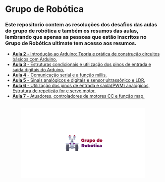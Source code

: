 <h1>Grupo de Robótica</h1></div>

<h3>Este repositorio contem as resoluções dos desafios das aulas do grupo de robótica e também os resumos das aulas, lembrando que apenas as pessoas que estão inscritos no Grupo de Robótica ultimate tem acesso aos resumos.</h3>

<ul>
    <li><a href="https://github.com/RAS-UFPB/Grupo-de-Robotica/tree/main/Aula%202"><b>Aula 2</b> - Introdução ao Arduino: Teoria e prática de construção circuitos básicos com Arduino.</a></li>
    <li><a href="https://github.com/RAS-UFPB/Grupo-de-Robotica/tree/main/Aula%203"><b>Aula 3</b> - Estruturas condicionais e utilização dos pinos de entrada e saída digitais do Arduino.</a></li>
    <li><a href=""><b>Aula 4</b> - Comunicação serial e a função millis.</a></li>
    <li><a href=""><b>Aula 5</b> - Sinais analógicos e digitais e sensor ultrassônico e LDR.</a></li>
    <li><a href=""><b>Aula 6</b> - Utilização dos pinos de entrada e saida(PWM) analógicos, Estrutura de repeticão for e servo motor.</a></li>
    <li><a href=""><b>Aula 7</b> - Atuadores, controladores de motores CC e função map.</a></li>
</ul>

<br>

<div align="center">
    <img src="https://github.com/RAS-UFPB/.github/blob/main/profile/imagens/GDR%20v2.png" alt="" width="400px">
</div>
